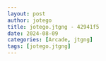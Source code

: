 ```yaml
---
layout: post
author: jotego
title: jotego.jtgng - 42941f5
date: 2024-08-09
categories: [Arcade, jtgng]
tags: [jotego.jtgng]
---
```


